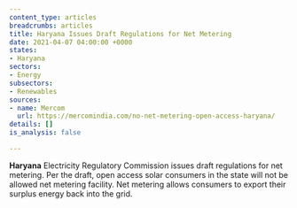 ```yaml
---
content_type: articles
breadcrumbs: articles
title: Haryana Issues Draft Regulations for Net Metering
date: 2021-04-07 04:00:00 +0000
states:
- Haryana
sectors:
- Energy
subsectors:
- Renewables
sources:
- name: Mercom
  url: https://mercomindia.com/no-net-metering-open-access-haryana/
details: []
is_analysis: false

---
```

**Haryana** Electricity Regulatory Commission issues draft regulations for net metering. Per the draft, open access solar consumers in the state will not be allowed net metering facility. Net metering allows consumers to export their surplus energy back into the grid.